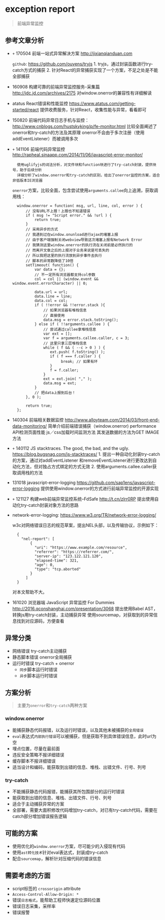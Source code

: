 # exception report

> 前端异常监控

## 参考文章分析

* `+` 170504 前端一站式异常解决方案 <http://jixianqianduan.com>

    `github`: <https://github.com/ouvens/tryjs>
        1. tryjs，通过封装函数进行try-catch方式的捕获
        2. 针对React的异常捕获实现了一个方案，不足之处是不能全部捕获
    
* 160908 构建可靠的前端异常监控服务-采集篇 <http://jdc.jd.com/archives/2175>
        对window.onerror的兼容性有详细解读        
* atatus React错误和性能监控 <https://www.atatus.com/getting-started/react>
        提供收费服务，针对React，收集性能与异常，看看即可
* 150820 前端代码异常日志手机与监控：<http://www.cnblogs.com/hustskyking/p/fe-monitor.html>
        比较全面阐述了onerror和try-catch的方法及其原理
        onerror不会由于多次注册（使用addEventListener）而被调用多次
* `+` 141106 前端代码异常监控 <http://rapheal.sinaapp.com/2014/11/06/javascript-error-monitor/>

        使用uglifyjs的词法分析，对文件块和function块进行了try-catch封装，提供块号，助于后续分析
        详细分析了window.onerror和try-catch的区别，给出了onerror监控的方案，适合非低版本IE浏览器

    `onerror`方案，比较全面，包含尝试使用`arguments.callee`向上追溯，获取调用栈：

        window.onerror = function( msg, url, line, col, error ) {
            // 没有URL不上报！上报也不知道错误
            if ( msg != "Script error." && !url ) {
                return true;
            }
            // 采用异步的方式
            // 我遇到过在window.onunload进行ajax的堵塞上报
            // 由于客户端强制关闭webview导致这次堵塞上报有Network Error
            // 我猜测这里window.onerror的执行流在关闭前是必然执行的
            // 而离开文章之后的上报对于业务来说是可丢失的
            // 所以我把这里的执行流放到异步事件去执行
            // 脚本的异常数降低了10倍
            setTimeout( function() {
                var data = {};
                // 不一定所有浏览器都支持col参数
                col = col || (window.event && window.event.errorCharacter) || 0;
         
                data.url = url;
                data.line = line;
                data.col = col;
                if ( !!error && !!error.stack ){
                    // 如果浏览器有堆栈信息
                    // 直接使用
                    data.msg = error.stack.toString();
                } else if ( !!arguments.callee ) {
                    // 尝试通过callee拿堆栈信息
                    var ext = [];
                    var f = arguments.callee.caller, c = 3;
                    // 这里只拿三层堆栈信息
                    while ( f && ( --c > 0 ) ) {
                       ext.push( f.toString() );
                       if ( f === f.caller ) {
                            break; // 如果有环
                       }
                       f = f.caller;
                    }
                    ext = ext.join( "," );
                    data.msg = ext;
                }
                // 把data上报到后台！
            }, 0 );
         
            return true;
        };

* 140304 前端相关数据监控 <http://www.alloyteam.com/2014/03/front-end-data-monitoring/>
        简单介绍前端错误捕获（window.onerror)
        performance API检测页面性能
        js／css加载时间监测方法
        其发送数据的方法为GET IMAGE方法
* `+` 140112 JS stacktraces. The good, the bad, and the ugly. <https://blog.bugsnag.com/js-stacktraces/>
        1. 提出一种自动化封装try-catch的方案，通过对addEventListener
            和removeEventListener进行更改达到自动化方法，但对独占方式绑定的方式无效
        2. 使用arguments.callee.caller获取调用栈的方法 
* 131018 javascript-error-logging <https://github.com/sap1ens/javascript-error-logging>
        提供使用window.onerror的方式进行前端异常监控的开源实现
* `+` 121127 构建web前端异常监控系统–FdSafe <http://t.cn/zlrr0RP>
        提出使用自动化try-catch封装对象方法的思路
* network-error-logging: <https://www.w3.org/TR/network-error-logging/>

    w3c对网络错误日志的规范草案，提出NEL头部，以及传输协议，示例如下：

        {
          "nel-report": [
              {
                "uri": "https://www.example.com/resource",
                "referrer": "https://referrer.com/",
                "server-ip": "123.122.121.120",
                "elapsed-time": 321,
                "age": 0,
                "type": "tcp.aborted"
              }
            ]
        }

    对本文帮助不大。

* 161020 浏览器端 JavaScript 异常监控 For Dummies <http://2016.qconshanghai.com/presentation/3068>
        提出使用Babel AST，转换js用try-catch封装，主动捕获异常
        使用sourcemap，对获取到的异常信息找到对应源码，方便查看


## 异常分类

* 网络错误 try-catch主动捕获
* 静态脚本错误 onerror全局捕获
* 运行时错误 try-catch + onerror
    * `同步`脚本运行时错误
    * `异步`脚本运行时错误


## 方案分析
> 主要为`onerror`和`try-catch`两种方案

### window.onerror

* 能捕获静态代码报错，以及运行时错误，以及其他未被捕获的`全局错误`
* `eval`表达式`内部执行错误`可以被捕获，但是获取不到具体错误信息，此时url为空
* 埋点位置，尽量在最前面
* 违反安全策略不报详细错误
* 缓存脚本不报详细错误
* 适当设计和编码，能获取到出错的信息、堆栈、出错文件、行号、列号

### try-catch

* 不能捕获静态代码报错，能捕获其所包围部分的运行时错误
* 能获取到出错的信息、堆栈、出错文件、行号、列号
* 适合于主动捕获异常的方案
* 全部署，需要大面积修改代码增加try-catch，对已有try-catch代码，需要在catch部分增加错误报告逻辑



## 可能的方案

* 使用优化的`window.onerror`方案，尽可能少的入侵现有代码
* 使用`ast转化技术`针对eval表达式，封装成try-catch
* 配合`sourcemap`，解析针对压缩代码的错误信息



## 需要考虑的方面

* script标签的 `crossorigin` attribute
* `Access-Control-Allow-Origin: *`
* 错误`日志格式`，能帮助工程师快速定位源码位置
* 错误日志采集，采样率
* 错误报警



